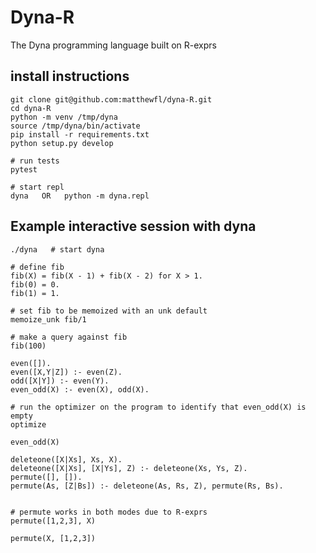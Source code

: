 # Dyna-R

The Dyna programming language built on R-exprs

## install instructions
```
git clone git@github.com:matthewfl/dyna-R.git
cd dyna-R
python -m venv /tmp/dyna
source /tmp/dyna/bin/activate
pip install -r requirements.txt
python setup.py develop

# run tests
pytest

# start repl
dyna   OR   python -m dyna.repl
```


## Example interactive session with dyna
```
./dyna   # start dyna

# define fib
fib(X) = fib(X - 1) + fib(X - 2) for X > 1.
fib(0) = 0.
fib(1) = 1.

# set fib to be memoized with an unk default
memoize_unk fib/1

# make a query against fib
fib(100)

```


```
even([]).
even([X,Y|Z]) :- even(Z).
odd([X|Y]) :- even(Y).
even_odd(X) :- even(X), odd(X).

# run the optimizer on the program to identify that even_odd(X) is empty
optimize

even_odd(X)
```


```
deleteone([X|Xs], Xs, X).
deleteone([X|Xs], [X|Ys], Z) :- deleteone(Xs, Ys, Z).
permute([], []).
permute(As, [Z|Bs]) :- deleteone(As, Rs, Z), permute(Rs, Bs).


# permute works in both modes due to R-exprs
permute([1,2,3], X)

permute(X, [1,2,3])
```
